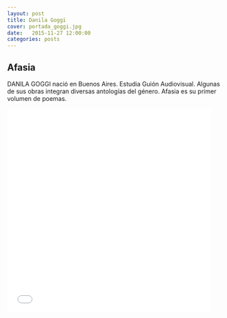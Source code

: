 ```yaml
---
layout: post
title: Danila Goggi
cover: portada_goggi.jpg
date:   2015-11-27 12:00:00
categories: posts
---
```


## Afasia

DANILA GOGGI nació en Buenos Aires. Estudia Guión Audiovisual. Algunas de sus obras integran diversas antologías del género. Afasia es su primer volumen de poemas.




<iframe width="473" height="473" src="{{ site.baseurl }}/images/foto_goggi.jpg" frameborder="0"></iframe>